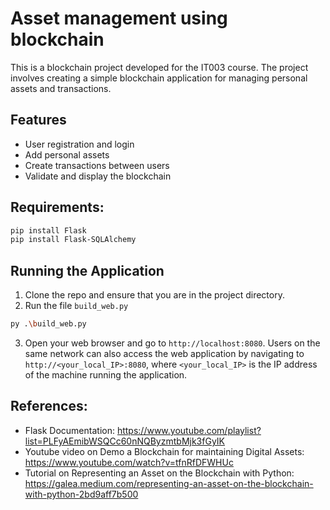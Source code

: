 # Asset management using blockchain

This is a blockchain project developed for the IT003 course. The project involves creating a simple blockchain application for managing personal assets and transactions.

## Features

- User registration and login
- Add personal assets
- Create transactions between users
- Validate and display the blockchain

## Requirements: 
```sh
pip install Flask
pip install Flask-SQLAlchemy
```
## Running the Application
1. Clone the repo and ensure that you are in the project directory.
2. Run the file `build_web.py`
```sh
py .\build_web.py
```
3. Open your web browser and go to `http://localhost:8080`. Users on the same network can also access the web application by navigating to `http://<your_local_IP>:8080`, where `<your_local_IP>` is the IP address of the machine running the application.

## References: 
- Flask Documentation: https://www.youtube.com/playlist?list=PLFyAEmibWSQCc60nNQByzmtbMjk3fGyIK
- Youtube video on Demo a Blockchain for maintaining Digital Assets: https://www.youtube.com/watch?v=tfnRfDFWHUc
- Tutorial on Representing an Asset on the Blockchain with Python: https://galea.medium.com/representing-an-asset-on-the-blockchain-with-python-2bd9aff7b500
